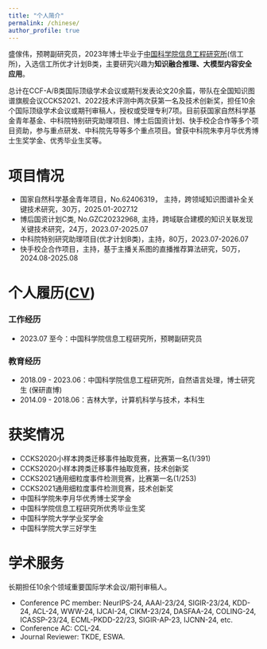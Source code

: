```yaml
---
title: "个人简介"
permalink: /chinese/
author_profile: true
---
```



盛傢伟，预聘副研究员，2023年博士毕业于[中国科学院信息工程研究所](http://www.iie.ac.cn/)(信工所)，入选信工所优才计划B类，主要研究兴趣为**知识融合推理、大模型内容安全应用**。

总计在CCF-A/B类国际顶级学术会议或期刊发表论文20余篇，带队在全国知识图谱旗舰会议CCKS2021、2022技术评测中两次获第一名及技术创新奖，担任10余个国际顶级学术会议或期刊审稿人，授权或受理专利7项。目前获国家自然科学基金青年基金、中科院特别研究助理项目、博士后国资计划、快手校企合作等多个项目资助，参与重点研发、中科院先导等多个重点项目。曾获中科院朱李月华优秀博士生奖学金、优秀毕业生奖等。

# 项目情况

- 国家自然科学基金青年项目，No.62406319， 主持，跨领域知识图谱补全关键技术研究，30万，2025.01-2027.12
- 博后国资计划C类, No.GZC20232968, 主持，跨域联合建模的知识关联发现关键技术研究，24万，2023.07-2025.07
- 中科院特别研究助理项目(优才计划B类)，主持，80万，2023.07-2026.07
- 快手校企合作项目，主持，基于主播关系图的直播推荐算法研究，50万，2024.08-2025.08

<!-- - 国家重点研发计划，参与，某知识图谱构建理论研究，2021.12-2024.11
- 中国科学院先导专项，参与，某知识图谱构建与利用系统，2019.08-2021.12 -->

# 个人履历([CV](https://jiaweisheng.github.io/files/JiaweiSheng_CV.pdf))

### 工作经历

- 2023.07 至今：中国科学院信息工程研究所，预聘副研究员

### 教育经历

- 2018.09 - 2023.06：中国科学院信息工程研究所，自然语言处理，博士研究生 (保研直博)
- 2014.09 - 2018.06：吉林大学，计算机科学与技术，本科生

# 获奖情况

- CCKS2020小样本跨类迁移事件抽取竞赛，比赛第一名(1/391)
- CCKS2020小样本跨类迁移事件抽取竞赛，技术创新奖
- CCKS2021通用细粒度事件检测竞赛，比赛第一名(1/253)
- CCKS2021通用细粒度事件检测竞赛，技术创新奖
- 中国科学院朱李月华优秀博士奖学金
- 中国科学院信息工程研究所优秀毕业生奖
- 中国科学院大学学业奖学金
- 中国科学院大学三好学生

# 学术服务

长期担任10余个领域重要国际学术会议/期刊审稿人。

- Conference PC member: NeurIPS-24, AAAI-23/24, SIGIR-23/24, KDD-24, ACL-24, WWW-24, IJCAI-24, CIKM-23/24, DASFAA-24, COLING-24, ICASSP-23/24, ECML-PKDD-22/23, SIGIR-AP-23, IJCNN-24, etc.
- Conference AC: CCL-24.
- Journal Reviewer: TKDE, ESWA.

